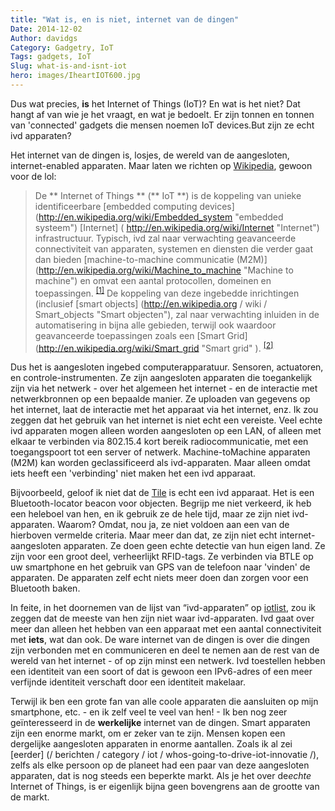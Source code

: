 ```yaml
---
title: "Wat is, en is niet, internet van de dingen"
Date: 2014-12-02
Author: davidgs
Category: Gadgetry, IoT
Tags: gadgets, IoT
Slug: what-is-and-isnt-iot
hero: images/IheartIOT600.jpg
---
```


Dus wat precies, **is** het Internet of Things (IoT)? En wat is het niet? Dat hangt af van wie je het vraagt, en wat je bedoelt. Er zijn tonnen en tonnen van 'connected' gadgets die mensen noemen IoT devices.But zijn ze echt ivd apparaten?

Het internet van de dingen is, losjes, de wereld van de aangesloten, internet-enabled apparaten. Maar laten we richten op [Wikipedia](http://en.wikipedia.org/wiki/Internet_of_Things), gewoon voor de lol:

> De ** Internet of Things ** (** IoT **) is de koppeling van unieke identificeerbare [embedded computing devices] (http://en.wikipedia.org/wiki/Embedded_system "embedded systeem") [Internet] ( http://en.wikipedia.org/wiki/Internet "Internet") infrastructuur. Typisch, ivd zal naar verwachting geavanceerde connectiviteit van apparaten, systemen en diensten die verder gaat dan bieden [machine-to-machine communicatie (M2M)] (http://en.wikipedia.org/wiki/Machine_to_machine "Machine to machine") en omvat een aantal protocollen, domeinen en toepassingen. <sup>[[1]](http://en.wikipedia.org/wiki/Internet_of_Things#cite_note-M2M-IoT-1)</sup> De koppeling van deze ingebedde inrichtingen (inclusief [smart objects] (http://en.wikipedia.org / wiki / Smart_objects "Smart objecten"), zal naar verwachting inluiden in de automatisering in bijna alle gebieden, terwijl ook waardoor geavanceerde toepassingen zoals een [Smart Grid] (http://en.wikipedia.org/wiki/Smart_grid "Smart grid" ). <sup>[[2]](http://en.wikipedia.org/wiki/Internet_of_Things#cite_note-Smart-IoT-2)</sup>

Dus het is aangesloten ingebed computerapparatuur. Sensoren, actuatoren, en controle-instrumenten. Ze zijn aangesloten apparaten die toegankelijk zijn via het netwerk - over het algemeen het internet - en de interactie met netwerkbronnen op een bepaalde manier. Ze uploaden van gegevens op het internet, laat de interactie met het apparaat via het internet, enz. Ik zou zeggen dat het gebruik van het internet is niet echt een vereiste. Veel echte ivd apparaten mogen alleen worden aangesloten op een LAN, of alleen met elkaar te verbinden via 802.15.4 kort bereik radiocommunicatie, met een toegangspoort tot een server of netwerk. Machine-toMachine apparaten (M2M) kan worden geclassificeerd als ivd-apparaten. Maar alleen omdat iets heeft een 'verbinding' niet maken het een ivd apparaat.

Bijvoorbeeld, geloof ik niet dat de [Tile](https://www.thetileapp.com) is echt een ivd apparaat. Het is een Bluetooth-locator beacon voor objecten. Begrijp me niet verkeerd, ik heb een heleboel van hen, en ik gebruik ze de hele tijd, maar ze zijn niet ivd-apparaten. Waarom? Omdat, nou ja, ze niet voldoen aan een van de hierboven vermelde criteria. Maar meer dan dat, ze zijn niet echt internet-aangesloten apparaten. Ze doen geen echte detectie van hun eigen land. Ze zijn voor een groot deel, verheerlijkt RFID-tags. Ze verbinden via BTLE op uw smartphone en het gebruik van GPS van de telefoon naar 'vinden' de apparaten. De apparaten zelf echt niets meer doen dan zorgen voor een Bluetooth baken.

In feite, in het doornemen van de lijst van “ivd-apparaten” op [iotlist](http://iotlist.co), zou ik zeggen dat de meeste van hen zijn niet waar ivd-apparaten. Ivd gaat over meer dan alleen het hebben van een apparaat met een aantal connectiviteit met **iets**, wat dan ook. De ware internet van de dingen is over die dingen zijn verbonden met en communiceren en deel te nemen aan de rest van de wereld van het internet - of op zijn minst een netwerk. Ivd toestellen hebben een identiteit van een soort of dat is gewoon een IPv6-adres of een meer verfijnde identiteit verschaft door een identiteit makelaar.

Terwijl ik ben een grote fan van alle coole apparaten die aansluiten op mijn smartphone, etc. - en ik zelf veel te veel van hen! - Ik ben nog zeer geïnteresseerd in de **werkelijke** internet van de dingen. Smart apparaten zijn een enorme markt, om er zeker van te zijn. Mensen kopen een dergelijke aangesloten apparaten in enorme aantallen. Zoals ik al zei [eerder] (/ berichten / category / iot / whos-going-to-drive-iot-innovatie /), zelfs als elke persoon op de planeet had een paar van deze aangesloten apparaten, dat is nog steeds een beperkte markt. Als je het over de*echte* Internet of Things, is er eigenlijk bijna geen bovengrens aan de grootte van de markt.
